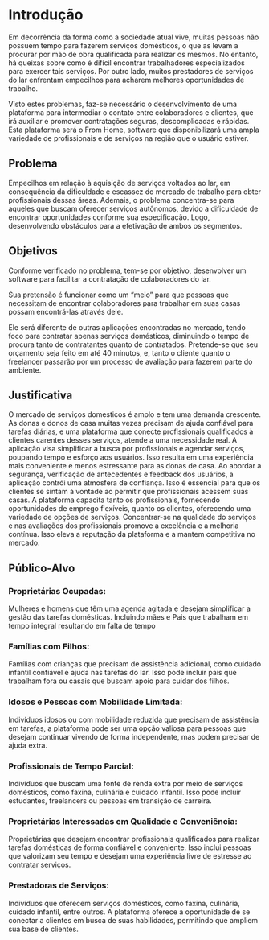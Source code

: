 # Introdução

Em decorrência da forma como a sociedade atual vive, muitas pessoas não possuem tempo para fazerem serviços domésticos, o que as levam a procurar por mão de obra qualificada para realizar os mesmos. No entanto, há queixas sobre como é difícil encontrar trabalhadores especializados para exercer tais serviços. Por outro lado, muitos prestadores de serviços do lar enfrentam empecilhos para acharem melhores oportunidades de trabalho.

Visto estes problemas, faz-se necessário o desenvolvimento de uma plataforma para intermediar o contato entre colaboradores e clientes, que irá auxiliar e promover contratações seguras, descomplicadas e rápidas. Esta plataforma será o From Home, software que disponibilizará uma ampla variedade de profissionais e de serviços na região que o usuário estiver.


## Problema

Empecilhos em relação à aquisição de serviços voltados ao lar, em consequência da dificuldade e escassez do mercado de trabalho para obter profissionais dessas áreas. Ademais, o problema concentra-se para aqueles que buscam oferecer serviços autônomos, devido a dificuldade de encontrar oportunidades conforme sua especificação. Logo, desenvolvendo obstáculos para a efetivação de ambos os segmentos.

## Objetivos

Conforme verificado no problema, tem-se por objetivo, desenvolver um software para facilitar a contratação de colaboradores do lar.

Sua pretensão é funcionar como um “meio” para que pessoas que necessitam de encontrar colaboradores para trabalhar em suas casas possam encontrá-las através dele.

Ele será diferente de outras aplicações encontradas no mercado, tendo foco para contratar apenas serviços domésticos, diminuindo o tempo de procura tanto de contratantes quanto de contratados. Pretende-se que seu orçamento seja feito em até 40 minutos, e, tanto o cliente quanto o freelancer passarão por um processo de avaliação para fazerem parte do ambiente.

## Justificativa

O mercado de serviços domesticos é amplo e tem uma demanda crescente. As donas e donos de casa muitas vezes precisam de ajuda confiável para tarefas diárias, e uma plataforma que conecte profissionais qualificados à clientes carentes desses serviços, atende a uma necessidade real. A aplicação visa simplificar a busca por profissionais e agendar serviços, poupando tempo e esforço aos usuários. Isso resulta em uma experiência mais conveniente e menos estressante para as donas de casa. Ao abordar a segurança, verificação de antecedentes e feedback dos usuários, a aplicação contrói uma atmosfera de confiança. Isso é essencial para que os clientes se sintam à vontade ao permitir que profissionais acessem suas casas. A plataforma capacita tanto os profissionais, fornecendo oportunidades de emprego flexíveis, quanto os clientes, oferecendo uma variedade de opções de serviços. Concentrar-se na qualidade do serviços e nas avaliações dos profissionais promove a excelência e a melhoria contínua. Isso eleva a reputação da plataforma e a mantem competitiva no mercado.

## Público-Alvo

<h3>Proprietárias Ocupadas:</h3> 
Mulheres e homens que têm uma agenda agitada e desejam simplificar a gestão das tarefas domésticas. Incluindo mães e Pais que trabalham em tempo integral resultando em falta de tempo


<h3>Famílias com Filhos:</h3>
Famílias com crianças que precisam de assistência adicional, como cuidado infantil confiável e ajuda nas tarefas do lar. Isso pode incluir pais que trabalham fora ou casais que buscam apoio para cuidar dos filhos.


<h3>Idosos e Pessoas com Mobilidade Limitada:</h3>
Indivíduos idosos ou com mobilidade reduzida que precisam de assistência em tarefas, a plataforma pode ser uma opção valiosa para pessoas que desejam continuar vivendo de forma independente, mas podem precisar de ajuda extra.


<h3>Profissionais de Tempo Parcial:</h3>
Indivíduos que buscam uma fonte de renda extra por meio de serviços domésticos, como faxina, culinária e cuidado infantil. Isso pode incluir estudantes, freelancers ou pessoas em transição de carreira.


<h3>Proprietárias Interessadas em Qualidade e Conveniência:</h3>
Proprietárias que desejam encontrar profissionais qualificados para realizar tarefas domésticas de forma confiável e conveniente. Isso inclui pessoas que valorizam seu tempo e desejam uma experiência livre de estresse ao contratar serviços.


<h3>Prestadoras de Serviços:</h3>
Indivíduos que oferecem serviços domésticos, como faxina, culinária, cuidado infantil, entre outros. A plataforma oferece a oportunidade de se conectar a clientes em busca de suas habilidades, permitindo que ampliem sua base de clientes.



